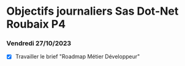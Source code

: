 # Objectifs journaliers Sas Dot-Net Roubaix P4

### Vendredi 27/10/2023

- [x] Travailler le brief "Roadmap Métier Développeur"